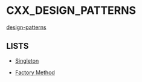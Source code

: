 # CXX_DESIGN_PATTERNS

[design-patterns](https://refactoring.guru/design-patterns/)

## LISTS

- [Singleton](/Singleton)

- [Factory Method](/Factory_Method)
